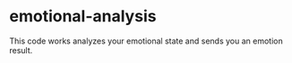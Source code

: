 # emotional-analysis
This code works analyzes your emotional state and sends you an emotion result.
